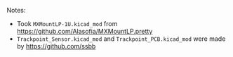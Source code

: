 Notes:  
* Took `MXMountLP-1U.kicad_mod` from https://github.com/Alasofia/MXMountLP.pretty
* `Trackpoint_Sensor.kicad_mod` and `Trackpoint_PCB.kicad_mod` were made by https://github.com/ssbb
